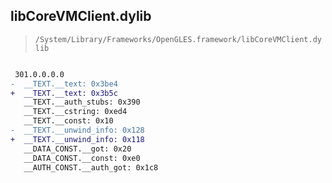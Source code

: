 ## libCoreVMClient.dylib

> `/System/Library/Frameworks/OpenGLES.framework/libCoreVMClient.dylib`

```diff

 301.0.0.0.0
-  __TEXT.__text: 0x3be4
+  __TEXT.__text: 0x3b5c
   __TEXT.__auth_stubs: 0x390
   __TEXT.__cstring: 0xed4
   __TEXT.__const: 0x10
-  __TEXT.__unwind_info: 0x128
+  __TEXT.__unwind_info: 0x118
   __DATA_CONST.__got: 0x20
   __DATA_CONST.__const: 0xe0
   __AUTH_CONST.__auth_got: 0x1c8

```
